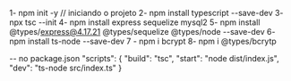 1- npm init -y // iniciando o projeto
2- npm install typescript --save-dev
3- npx tsc --init
4- npm install express sequelize mysql2
5- npm install @types/express@4.17.21 @types/sequelize @types/node --save-dev
6- npm install ts-node --save-dev
7 - npm i bcrypt
8- npm i @types/bcrytp

-- no package.json "scripts": { "build": "tsc", "start": "node dist/index.js", "dev": "ts-node src/index.ts" }


